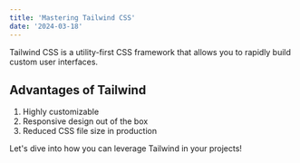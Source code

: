```yaml
---
title: 'Mastering Tailwind CSS'
date: '2024-03-18'
---
```


Tailwind CSS is a utility-first CSS framework that allows you to rapidly build custom user interfaces.

## Advantages of Tailwind

1. Highly customizable
2. Responsive design out of the box
3. Reduced CSS file size in production

Let's dive into how you can leverage Tailwind in your projects!
